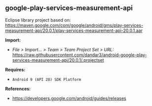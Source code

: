## google-play-services-measurement-api

Eclipse library project based on:<br/>
https://maven.google.com/com/google/android/gms/play-services-measurement-api/20.0.1/play-services-measurement-api-20.0.1.aar

**Import:**
- _File > Import... > Team > Team Project Set > URL:_<br/>
  https://raw.githubusercontent.com/dandar3/android-google-play-services-measurement-api/20.0.1/.projectset

**Requires:**
- `Android 9 (API 28) SDK Platform`

**References:**
- https://developers.google.com/android/guides/releases